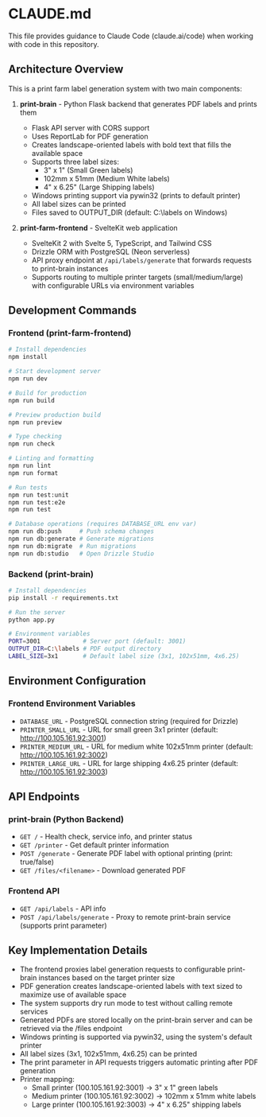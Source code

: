 # CLAUDE.md

This file provides guidance to Claude Code (claude.ai/code) when working with code in this repository.

## Architecture Overview

This is a print farm label generation system with two main components:

1. **print-brain** - Python Flask backend that generates PDF labels and prints them
   - Flask API server with CORS support
   - Uses ReportLab for PDF generation
   - Creates landscape-oriented labels with bold text that fills the available space
   - Supports three label sizes:
     - 3" x 1" (Small Green labels)
     - 102mm x 51mm (Medium White labels)
     - 4" x 6.25" (Large Shipping labels)
   - Windows printing support via pywin32 (prints to default printer)
   - All label sizes can be printed
   - Files saved to OUTPUT_DIR (default: C:\labels on Windows)

2. **print-farm-frontend** - SvelteKit web application  
   - SvelteKit 2 with Svelte 5, TypeScript, and Tailwind CSS
   - Drizzle ORM with PostgreSQL (Neon serverless)
   - API proxy endpoint at `/api/labels/generate` that forwards requests to print-brain instances
   - Supports routing to multiple printer targets (small/medium/large) with configurable URLs via environment variables

## Development Commands

### Frontend (print-farm-frontend)

```bash
# Install dependencies
npm install

# Start development server
npm run dev

# Build for production
npm run build

# Preview production build
npm run preview

# Type checking
npm run check

# Linting and formatting
npm run lint
npm run format

# Run tests
npm run test:unit
npm run test:e2e
npm run test

# Database operations (requires DATABASE_URL env var)
npm run db:push     # Push schema changes
npm run db:generate # Generate migrations
npm run db:migrate  # Run migrations
npm run db:studio   # Open Drizzle Studio
```

### Backend (print-brain)

```bash
# Install dependencies
pip install -r requirements.txt

# Run the server
python app.py

# Environment variables
PORT=3001            # Server port (default: 3001)
OUTPUT_DIR=C:\labels # PDF output directory
LABEL_SIZE=3x1       # Default label size (3x1, 102x51mm, 4x6.25)
```

## Environment Configuration

### Frontend Environment Variables

- `DATABASE_URL` - PostgreSQL connection string (required for Drizzle)
- `PRINTER_SMALL_URL` - URL for small green 3x1 printer (default: http://100.105.161.92:3001)
- `PRINTER_MEDIUM_URL` - URL for medium white 102x51mm printer (default: http://100.105.161.92:3002)
- `PRINTER_LARGE_URL` - URL for large shipping 4x6.25 printer (default: http://100.105.161.92:3003)

## API Endpoints

### print-brain (Python Backend)
- `GET /` - Health check, service info, and printer status
- `GET /printer` - Get default printer information
- `POST /generate` - Generate PDF label with optional printing (print: true/false)
- `GET /files/<filename>` - Download generated PDF

### Frontend API
- `GET /api/labels` - API info
- `POST /api/labels/generate` - Proxy to remote print-brain service (supports print parameter)

## Key Implementation Details

- The frontend proxies label generation requests to configurable print-brain instances based on the target printer size
- PDF generation creates landscape-oriented labels with text sized to maximize use of available space
- The system supports dry run mode to test without calling remote services
- Generated PDFs are stored locally on the print-brain server and can be retrieved via the /files endpoint
- Windows printing is supported via pywin32, using the system's default printer
- All label sizes (3x1, 102x51mm, 4x6.25) can be printed
- The print parameter in API requests triggers automatic printing after PDF generation
- Printer mapping:
  - Small printer (100.105.161.92:3001) → 3" x 1" green labels
  - Medium printer (100.105.161.92:3002) → 102mm x 51mm white labels
  - Large printer (100.105.161.92:3003) → 4" x 6.25" shipping labels